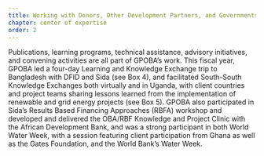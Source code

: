```yaml
---
title: Working with Donors, Other Development Partners, and Governments
chapter: center of expertise
order: 2
---
```


Publications, learning programs, technical assistance, advisory initiatives, and convening activities are all part of GPOBA’s work. This fiscal year, GPOBA led a four-day Learning and Knowledge Exchange trip to Bangladesh with DFID and Sida (see Box 4), and facilitated South-South Knowledge Exchanges both virtually and in Uganda, with client countries and project teams sharing lessons learned from the implementation of renewable and grid energy projects (see Box 5). GPOBA also participated in Sida’s Results Based Financing Approaches (RBFA) workshop and developed and delivered the OBA/RBF Knowledge and Project Clinic with the African Development Bank, and was a strong participant in both World Water Week, with a session featuring client participation from Ghana as well as the Gates Foundation, and the World Bank’s Water Week. 
